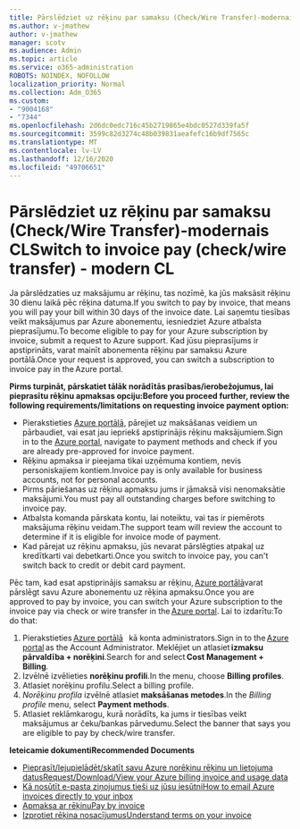 ```yaml
---
title: Pārslēdziet uz rēķinu par samaksu (Check/Wire Transfer)-modernais CL
ms.author: v-jmathew
author: v-jmathew
manager: scotv
ms.audience: Admin
ms.topic: article
ms.service: o365-administration
ROBOTS: NOINDEX, NOFOLLOW
localization_priority: Normal
ms.collection: Adm_O365
ms.custom:
- "9004168"
- "7344"
ms.openlocfilehash: 2d6dc0edc716c45b2719865e4bdc0527d339fa5f
ms.sourcegitcommit: 3599c82d3274c48b039831aeafefc16b9df7565c
ms.translationtype: MT
ms.contentlocale: lv-LV
ms.lasthandoff: 12/16/2020
ms.locfileid: "49706651"
---
```

# <a name="switch-to-invoice-pay-checkwire-transfer---modern-cl"></a><span data-ttu-id="cebe1-102">Pārslēdziet uz rēķinu par samaksu (Check/Wire Transfer)-modernais CL</span><span class="sxs-lookup"><span data-stu-id="cebe1-102">Switch to invoice pay (check/wire transfer) - modern CL</span></span>

<span data-ttu-id="cebe1-103">Ja pārslēdzaties uz maksājumu ar rēķinu, tas nozīmē, ka jūs maksāsit rēķinu 30 dienu laikā pēc rēķina datuma.</span><span class="sxs-lookup"><span data-stu-id="cebe1-103">If you switch to pay by invoice, that means you will pay your bill within 30 days of the invoice date.</span></span> <span data-ttu-id="cebe1-104">Lai saņemtu tiesības veikt maksājumus par Azure abonementu, iesniedziet Azure atbalsta pieprasījumu.</span><span class="sxs-lookup"><span data-stu-id="cebe1-104">To become eligible to pay for your Azure subscription by invoice, submit a request to Azure support.</span></span> <span data-ttu-id="cebe1-105">Kad jūsu pieprasījums ir apstiprināts, varat mainīt abonementa rēķinu par samaksu Azure portālā.</span><span class="sxs-lookup"><span data-stu-id="cebe1-105">Once your request is approved, you can switch a subscription to invoice pay in the Azure portal.</span></span>

<span data-ttu-id="cebe1-106">**Pirms turpināt, pārskatiet tālāk norādītās prasības/ierobežojumus, lai pieprasītu rēķinu apmaksas opciju:**</span><span class="sxs-lookup"><span data-stu-id="cebe1-106">**Before you proceed further, review the following requirements/limitations on requesting invoice payment option:**</span></span>

- <span data-ttu-id="cebe1-107">Pierakstieties [Azure portālā](https://portal.azure.com/), pārejiet uz maksāšanas veidiem un pārbaudiet, vai esat jau iepriekš apstiprinājis rēķinu maksājumiem.</span><span class="sxs-lookup"><span data-stu-id="cebe1-107">Sign in to the [Azure portal](https://portal.azure.com/), navigate to payment methods and check if you are already pre-approved for invoice payment.</span></span>
- <span data-ttu-id="cebe1-108">Rēķinu apmaksa ir pieejama tikai uzņēmuma kontiem, nevis personiskajiem kontiem.</span><span class="sxs-lookup"><span data-stu-id="cebe1-108">Invoice pay is only available for business accounts, not for personal accounts.</span></span>
- <span data-ttu-id="cebe1-109">Pirms pāriešanas uz rēķinu apmaksu jums ir jāmaksā visi nenomaksātie maksājumi.</span><span class="sxs-lookup"><span data-stu-id="cebe1-109">You must pay all outstanding charges before switching to invoice pay.</span></span>
- <span data-ttu-id="cebe1-110">Atbalsta komanda pārskata kontu, lai noteiktu, vai tas ir piemērots maksājuma rēķinu veidam.</span><span class="sxs-lookup"><span data-stu-id="cebe1-110">The support team will review the account to determine if it is eligible for invoice mode of payment.</span></span>
- <span data-ttu-id="cebe1-111">Kad pārejat uz rēķinu apmaksu, jūs nevarat pārslēgties atpakaļ uz kredītkarti vai debetkarti.</span><span class="sxs-lookup"><span data-stu-id="cebe1-111">Once you switch to invoice pay, you can't switch back to credit or debit card payment.</span></span>

<span data-ttu-id="cebe1-112">Pēc tam, kad esat apstiprinājis samaksu ar rēķinu, [Azure portālā](https://portal.azure.com/)varat pārslēgt savu Azure abonementu uz rēķina apmaksu.</span><span class="sxs-lookup"><span data-stu-id="cebe1-112">Once you are approved to pay by invoice, you can switch your Azure subscription to the invoice pay via check or wire transfer in the [Azure portal](https://portal.azure.com/).</span></span>
<span data-ttu-id="cebe1-113">Lai to izdarītu:</span><span class="sxs-lookup"><span data-stu-id="cebe1-113">To do that:</span></span>

1. <span data-ttu-id="cebe1-114">Pierakstieties [Azure portālā](https://portal.azure.com/)   kā konta administrators.</span><span class="sxs-lookup"><span data-stu-id="cebe1-114">Sign in to the [Azure portal](https://portal.azure.com/) as the Account Administrator.</span></span> <span data-ttu-id="cebe1-115">Meklējiet un atlasiet **izmaksu pārvaldība + norēķini**.</span><span class="sxs-lookup"><span data-stu-id="cebe1-115">Search for and select **Cost Management + Billing**.</span></span>
2. <span data-ttu-id="cebe1-116">Izvēlnē izvēlieties **norēķinu profili**.</span><span class="sxs-lookup"><span data-stu-id="cebe1-116">In the menu, choose **Billing profiles**.</span></span>
3. <span data-ttu-id="cebe1-117">Atlasiet norēķinu profilu.</span><span class="sxs-lookup"><span data-stu-id="cebe1-117">Select a billing profile.</span></span>
4. <span data-ttu-id="cebe1-118">*Norēķinu profila* izvēlnē atlasiet **maksāšanas metodes**.</span><span class="sxs-lookup"><span data-stu-id="cebe1-118">In the *Billing profile* menu, select **Payment methods**.</span></span>
5. <span data-ttu-id="cebe1-119">Atlasiet reklāmkarogu, kurā norādīts, ka jums ir tiesības veikt maksājumus ar čeku/bankas pārvedumu.</span><span class="sxs-lookup"><span data-stu-id="cebe1-119">Select the banner that says you are eligible to pay by check/wire transfer.</span></span>

<span data-ttu-id="cebe1-120">**Ieteicamie dokumenti**</span><span class="sxs-lookup"><span data-stu-id="cebe1-120">**Recommended Documents**</span></span>

- [<span data-ttu-id="cebe1-121">Pieprasīt/lejupielādēt/skatīt savu Azure norēķinu rēķinu un lietojuma datus</span><span class="sxs-lookup"><span data-stu-id="cebe1-121">Request/Download/View your Azure billing invoice and usage data</span></span>](https://docs.microsoft.com/azure/billing/billing-download-azure-invoice-daily-usage-date)
- [<span data-ttu-id="cebe1-122">Kā nosūtīt e-pasta ziņojumus tieši uz jūsu iesūtni</span><span class="sxs-lookup"><span data-stu-id="cebe1-122">How to email Azure invoices directly to your inbox</span></span>](https://docs.microsoft.com/azure/billing/billing-download-azure-invoice-daily-usage-date)
- [<span data-ttu-id="cebe1-123">Apmaksa ar rēķinu</span><span class="sxs-lookup"><span data-stu-id="cebe1-123">Pay by invoice</span></span>](https://docs.microsoft.com/azure/billing/billing-how-to-pay-by-invoice)
- [<span data-ttu-id="cebe1-124">Izprotiet rēķina nosacījumus</span><span class="sxs-lookup"><span data-stu-id="cebe1-124">Understand terms on your invoice</span></span>](https://docs.microsoft.com/azure/billing/billing-understand-your-invoice)
